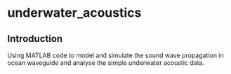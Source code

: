 # underwater_acoustics

## Introduction

Using MATLAB code to model and simulate the sound wave propagation in ocean waveguide and analyse the simple underwater acoustic data.
